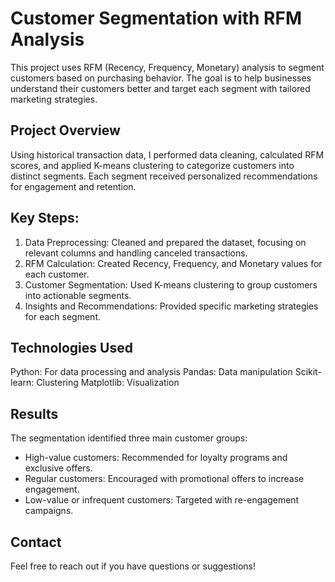 # Customer Segmentation with RFM Analysis

This project uses RFM (Recency, Frequency, Monetary) analysis to segment customers based on purchasing behavior. The goal is to help businesses understand their customers better and target each segment with tailored marketing strategies.

## Project Overview

Using historical transaction data, I performed data cleaning, calculated RFM scores, and applied K-means clustering to categorize customers into distinct segments. Each segment received personalized recommendations for engagement and retention.

## Key Steps:

1. Data Preprocessing: Cleaned and prepared the dataset, focusing on relevant columns and handling canceled transactions.
2. RFM Calculation: Created Recency, Frequency, and Monetary values for each customer.
3. Customer Segmentation: Used K-means clustering to group customers into actionable segments.
4. Insights and Recommendations: Provided specific marketing strategies for each segment.

## Technologies Used

Python: For data processing and analysis
Pandas: Data manipulation
Scikit-learn: Clustering
Matplotlib: Visualization

## Results

The segmentation identified three main customer groups:

- High-value customers: Recommended for loyalty programs and exclusive offers.
- Regular customers: Encouraged with promotional offers to increase engagement.
- Low-value or infrequent customers: Targeted with re-engagement campaigns.

## Contact

Feel free to reach out if you have questions or suggestions!
